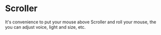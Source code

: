 # Scroller
It's convenience to put your mouse above Scroller and roll your mouse, the you can adjust voice, light and size, etc.
